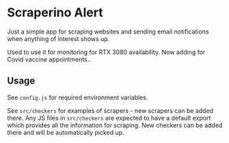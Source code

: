
# Scraperino Alert

Just a simple app for scraping websites and sending email notifications when anything of interest shows up.

Used to use it for monitoring for RTX 3080 availability. Now adding for Covid vaccine appointments..

## Usage

See `config.js` for required environment variables.

See `src/checkers` for examples of scrapers - new scrapers can be added there. Any JS files in `src/checkers` are expected to have a default export which provides all the information for scraping. New checkers can be added there and will be automatically picked up.